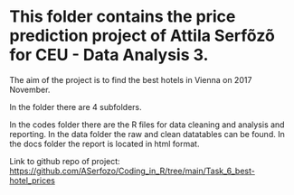 ﻿# This folder contains the price prediction project of Attila Serfõzõ for CEU - Data Analysis 3.

The aim of the project is to find the best hotels in Vienna on 2017 November.

In the folder there are 4 subfolders.

In the codes folder there are the R files for data cleaning and analysis and reporting.
In the data folder the raw and clean datatables can be found.
In the docs folder the report is located in html format.

Link to github repo of project: https://github.com/ASerfozo/Coding_in_R/tree/main/Task_6_best-hotel_prices